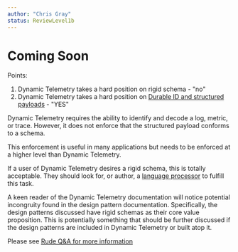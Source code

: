 ```yaml
---
author: "Chris Gray"
status: ReviewLevel1b
---
```


# Coming Soon

Points:

1. Dynamic Telemetry takes a hard position on rigid schema - "no"
1. Dynamic Telemetry takes a hard position on [Durable ID and structured payloads](./PositionPaper.DurableIds_StructuredPayloads.document.md) - "YES"

Dynamic Telemetry requires the ability to identify and decode a log, metric, or trace. However, it does not enforce that the structured payload conforms to a schema.

This enforcement is useful in many applications but needs to be enforced at a higher level than Dynamic Telemetry.

If a user of Dynamic Telemetry desires a rigid schema, this is totally acceptable. They should look for, or author, a [language processor](./Architecture.Components.Processor.Language.md) to fulfill this task.

A keen reader of the Dynamic Telemetry documentation will notice potential incongruity found in the design pattern documentation. Specifically, the design patterns discussed have rigid schemas as their core value proposition. This is potentially something that should be further discussed if the design patterns are included in Dynamic Telemetry or built atop it.

Please see [Rude Q&A for more information](./Rude_Q_and_A.md)
